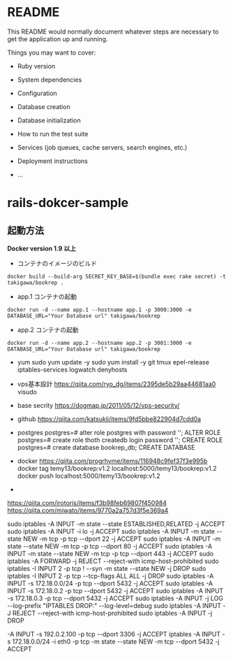 # README

This README would normally document whatever steps are necessary to get the
application up and running.

Things you may want to cover:

* Ruby version

* System dependencies

* Configuration

* Database creation

* Database initialization

* How to run the test suite

* Services (job queues, cache servers, search engines, etc.)

* Deployment instructions

* ...



rails-dokcer-sample
=====

## 起動方法

**Docker version 1.9 以上**

* コンテナのイメージのビルド

```
docker build --build-arg SECRET_KEY_BASE=$(bundle exec rake secret) -t takigawa/bookrep .
```

* app.1 コンテナの起動

```
docker run -d --name app.1 --hostname app.1 -p 3000:3000 -e DATABASE_URL="Your Database url" takigawa/bookrep
```

* app.2 コンテナの起動

```
docker run -d --name app.2 --hostname app.2 -p 3001:3000 -e DATABASE_URL="Your Database url" takigawa/bookrep
```

- yum
sudo yum update -y
sudo yum install -y git tmux epel-release iptables-services logwatch denyhosts
- vps基本設計
https://qiita.com/ryo_dg/items/2395de5b29aa44681aa0
visudo
- base secrity
https://dogmap.jp/2011/05/12/vps-security/

- github
https://qiita.com/katsukii/items/9fd5bbe822904d7cdd0a


- postgres
postgres=# alter role postgres with password '';
ALTER ROLE
postgres=# create role thoth createdb login password '';
CREATE ROLE
postgres=# create database bookrep_db;
CREATE DATABASE

- docker
https://qiita.com/progrhyme/items/116948c9fef37f3e995b
docker tag temy13/bookrep:v1.2 localhost:5000/temy13/bookrep:v1.2
docker push localhost:5000/temy13/bookrep:v1.2
-
https://qiita.com/irotoris/items/f3b98feb69807f450984
https://qiita.com/miwato/items/9770a2a757d3f5e369a4

sudo iptables -A INPUT -m state --state ESTABLISHED,RELATED -j ACCEPT
sudo iptables -A INPUT -i lo -j ACCEPT
sudo iptables -A INPUT -m state --state NEW -m tcp -p tcp --dport 22 -j ACCEPT
sudo iptables -A INPUT -m state --state NEW -m tcp -p tcp --dport 80 -j ACCEPT
sudo iptables -A INPUT -m state --state NEW -m tcp -p tcp --dport 443 -j ACCEPT
sudo iptables -A FORWARD -j REJECT --reject-with icmp-host-prohibited
sudo iptables -I INPUT 2 -p tcp ! --syn -m state --state NEW -j DROP
sudo iptables -I INPUT 2 -p tcp --tcp-flags ALL ALL -j DROP
sudo iptables -A INPUT -s 172.18.0.0/24 -p tcp --dport 5432 -j ACCEPT
sudo iptables -A INPUT -s 172.18.0.2 -p tcp --dport 5432 -j ACCEPT
sudo iptables -A INPUT -s 172.18.0.3 -p tcp --dport 5432 -j ACCEPT
sudo iptables -A INPUT -j LOG --log-prefix "IPTABLES DROP:" --log-level=debug
sudo iptables -A INPUT -J REJECT --reject-with icmp-host-prohibited
sudo iptables -A INPUT -j DROP

-A INPUT -s 192.0.2.100 -p tcp --dport 3306 -j ACCEPT
 iptables -A INPUT -s 172.18.0.0/24 -i eth0 -p tcp -m state --state NEW -m tcp --dport 5432 -j ACCEPT
